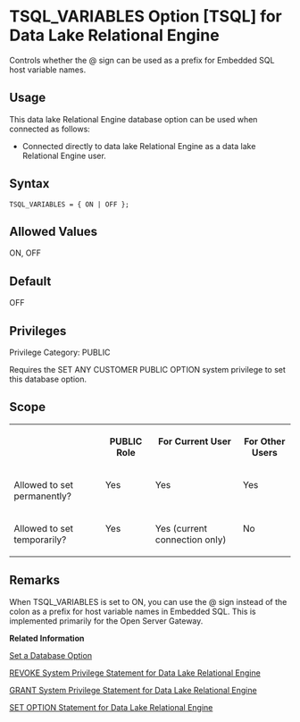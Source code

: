 <!-- loioa665fbbf84f21015b3499860ee45f815 -->

# TSQL\_VARIABLES Option \[TSQL\] for Data Lake Relational Engine

Controls whether the @ sign can be used as a prefix for Embedded SQL host variable names.



<a name="loioa665fbbf84f21015b3499860ee45f815__section_yck_gtr_znb"/>

## Usage

This data lake Relational Engine database option can be used when connected as follows:

-   Connected directly to data lake Relational Engine as a data lake Relational Engine user.



<a name="loioa665fbbf84f21015b3499860ee45f815__section_o4g_frh_mrb"/>

## Syntax

```
TSQL_VARIABLES = { ON | OFF };
```



<a name="loioa665fbbf84f21015b3499860ee45f815__iq_refso_1068"/>

## Allowed Values

ON, OFF



<a name="loioa665fbbf84f21015b3499860ee45f815__iq_refso_1069"/>

## Default

OFF



<a name="loioa665fbbf84f21015b3499860ee45f815__section_k3c_gxb_3qb"/>

## Privileges

Privilege Category: PUBLIC

Requires the SET ANY CUSTOMER PUBLIC OPTION system privilege to set this database option.



<a name="loioa665fbbf84f21015b3499860ee45f815__iq_refso_325"/>

## Scope


<table>
<tr>
<th valign="top">

 

</th>
<th valign="top">

PUBLIC Role

</th>
<th valign="top">

For Current User

</th>
<th valign="top">

For Other Users

</th>
</tr>
<tr>
<td valign="top">

Allowed to set permanently?

</td>
<td valign="top">

Yes

</td>
<td valign="top">

Yes

</td>
<td valign="top">

Yes

</td>
</tr>
<tr>
<td valign="top">

Allowed to set temporarily?

</td>
<td valign="top">

Yes

</td>
<td valign="top">

Yes \(current connection only\)

</td>
<td valign="top">

No

</td>
</tr>
</table>



<a name="loioa665fbbf84f21015b3499860ee45f815__iq_refso_1070"/>

## Remarks

When TSQL\_VARIABLES is set to ON, you can use the @ sign instead of the colon as a prefix for host variable names in Embedded SQL. This is implemented primarily for the Open Server Gateway.

**Related Information**  


[Set a Database Option](set-a-database-option-0dcb893.md "You set options with the SET OPTION statement.")

[REVOKE System Privilege Statement for Data Lake Relational Engine](../080-sql-statements/revoke-system-privilege-statement-for-data-lake-relational-engine-a3eadda.md "Removes specific system privileges from specific users and the right to administer the privilege.")

[GRANT System Privilege Statement for Data Lake Relational Engine](../080-sql-statements/grant-system-privilege-statement-for-data-lake-relational-engine-a3dfcb0.md "Grants specific system privileges to users or roles, with or without administrative rights.")

[SET OPTION Statement for Data Lake Relational Engine](../080-sql-statements/set-option-statement-for-data-lake-relational-engine-a625da7.md "Changes options that affect the behavior of the database and its compatibility with Transact-SQL. Setting the value of an option can change the behavior for all users or an individual user, in either a temporary or permanent scope.")

